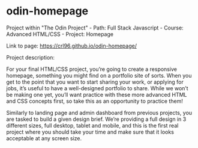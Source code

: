 # odin-homepage

Project within "The Odin Project" - Path: Full Stack Javascript - Course: Advanced HTML/CSS - Project: Homepage

Link to page: https://crl96.github.io/odin-homepage/


Project description:

For your final HTML/CSS project, you’re going to create a responsive homepage, something you might find on a portfolio site of sorts. When you get to the point that you want to start sharing your work, or applying for jobs, it’s useful to have a well-designed portfolio to share. While we won’t be making one yet, you’ll want practice with these more advanced HTML and CSS concepts first, so take this as an opportunity to practice them!

Similarly to landing page and admin dashboard from previous projects, you are tasked to build a given design brief. We’re providing a full design in 3 different sizes, full desktop, tablet and mobile, and this is the first real project where you should take your time and make sure that it looks acceptable at any screen size.